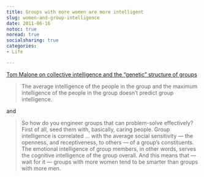 ```yaml
---
title: Groups with more women are more intelligent
slug: women-and-group-intelligence
date: 2011-06-16
notoc: true
noread: true
socialsharing: true
categories: 
- Life

---
```

[Tom Malone on collective intelligence and the &#x201c;genetic&#x201d; structure of groups][google]

> The average intelligence of the people in the group and the maximum intelligence of the people in the group doesn&#x2019;t predict group intelligence.

and

> So how do you engineer groups that can problem-solve effectively? First of all, seed them with, basically, caring people. Group intelligence is correlated &#x2026; with the average social sensitivity &#x2014; the openness, and receptiveness, to others &#x2014; of a group&#x2019;s constituents. The emotional intelligence of group members, in other words, serves the cognitive intelligence of the group overall. And this means that &#x2014; wait for it &#x2014; groups with more women tend to be smarter than groups with more men.

[google]: http://feedproxy.google.com/~r/jblanton/~3/1BeCFFJ7CoQ/